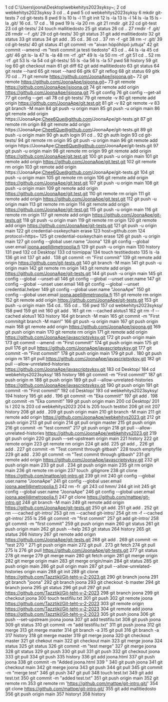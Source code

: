 1 cd C:\Users\joona\Desktop\webkehitys2023syksy~;
2 cd webkehitys2023syksy
3 cd ..
4 pwd
5 cd webkehitys2023syksy
6 mkdir git-tests
7 cd git-tests
8 pwd
9 ls
10 ls -l
11 git init
12 ls -la
13 ls -l
14 ls -la
15 ls -la .git/
16 cd..
17 cd ..
18 pwd
19 ls -la
20 rm .git
21 rmdir .git
22 cd git-test
23 cd git-tests/
24 touch mallitiedosto
25 git status
26 cd ..
27 rmdir -f .git/
28 rmdir --f .git/
29 cd git-tests/
30 git status
31 git add mallitiedosto
32 git status
33 git status
34 git add .
35 cd..
36 cd ..
37 rm -f -git
38 rm -r .git/
39 cd git-tests/
40 git status
41 git commit -m "aivan höpöhöpö juttuja"
42 git commit --amend -m "testi commit ja testi tiedosto"
43 cd ..
44 ls -la
45 cd .git/
46 git ls- la
47 ls -la
48 rm -rf .git\*
49 ls -la
50 rm -rf .git
51 cd ..
52 rm -rf .git
53 ls -la
54 cd git-tests/
55 ls -öa
56 ls -la
57 pwd
58 history
59 git log
60 git checkout main
61 git diff
62 git add mallitiedosto
63 git status
64 git reste --hard
65 git reset --hard
66 gitk
67 git reflog
68 git status
69 gitk
70 cd ..
71 git remote https://github.com/JoonaApe/jsjoona.git~
72 git remote https://github.com/JoonaApe/jsjoona.git~
73 git remote https://github.com/JoonaApe/jsjoona.git
74 git remote add origin https://github.com/JoonaApe/jsjoona.git
75 git config
76 git config --get-all
77 git config --get -all
78 cd git-tests/
79 git remote -v
80 git remote add origin https://github.com/JoonaApe/git.test.git
81 git -v
82 git remote -v
83 git branch -M main
84 git push -u origin main
85 git push -u origin main
86 git remote add origin https://JoonaApe:Chee6Que@github.com/JoonaApe/git-tests.git
87 git remote rm origin
88 git remote add origin https://JoonaApe:Chee6Que@github.com/JoonaApe/git-tests.git
89 git push -u origin main
90 gh auth login
91 cd ..
92 gh auth login
93 cd git-tests/
94 git remote rm origin
95 git push -u origin main
96 git remote add origin https://JoonaApe:Chee6Que@github.com/JoonaApe/git-tests.git
97 git push -u origin main
98 git remote rm origin
99 git remote add origin https://github.com/JoonaApe/git.test.git
100 git push -u origin main
101 git remote add origin https://github.com/JoonaApe/git.test.git
102 git remote rm origin
103 git remote add origin https://JoonaApe:Chee6Que@github.com/JoonaApe/git-tests.git
104 git push -u origin main
105 git remote rm origin
106 git remote add origin https://github.com/JoonaApe/git.test.git
107 git push -u origin main
108 git push -u origin main
109 git remote add origin https://github.com/JoonaApe/git.test.git
110 git remote rm origin
111 git remote add origin https://github.com/JoonaApe/git.test.git
112 git push -u origin main
113 git remote rm origin
114 git remote add origin https://github.com/JoonaApe/git-test.git
115 git push -u origin main
116 git remote rm origin
117 git remote add origin https://github.com/JoonaApe/git-tests.git
118 git push -u origin main
119 git remote rm origin
120 git remote add origin https://github.com/JoonaApe/git-tests.git
121 git push -u origin main
122 git credential-osxkeychain erase
123 host=github.com
124 protocol=https~
125 git credential-osxkeychain erase
126 git push -u origin main
127 git config --global user.name "Joona"
128 git config --global user.email joona.apell@metropolia.fi
129 git push -u origin main
130 history
131 pwd
132 cd Desktop/
133 cd toimippa/
134 touch testitiedosto
135 ls -la
136 git init
137 git add .
138 git commit -m "First commit"
139 git remote add origin https://github.com/git-tests.git
140 git branch -M main
141 git push -u origin main
142 git remote rm origin
143 git remote add origin https://github.com/JoonaApe/git-tests.git
144 git push -u origin main
145 git config --global --unset-all
146 git config --global --unset user.name
147 git config --global --unset user.email
148 git config --global --unset credential.helper
149 git config --global user.name "JoonaApe"
150 git config --global user.email joona.apell@metropolia.fi
151 git remote rm origin
152 git remote add origin https://github.com/JoonaApe/git-tests.git
153 git push -u origin main
154 cd..
155 cd ..
156 pwd
157 cd webkehitys2023syksy/
158 pwd
159 git init
160 git add .
161 git rm --cached alotus1
162 git rm -f --cached alotus1
163 history
164 git branch -M main
165 git commit -m "First commitgit branch -M main!"
166 git push -u origin main
167 git push origin main
168 git remote add origin https://github.com/JoonaApe/jsjoona.git
169 git push origin main
170 git remote rm origin
171 git remote add origin https://github.com/JoonaApe/javascriptsyksy.git
172 git push origin main
173 git commit --amend -m "First commit!"
174 git push origin main
175 git pull
176 git pull https://github.com/JoonaApe/javascriptsyksy.git
177 git commit -m "First commit!"
178 git push origin main
179 git pull .
180 git push origin m
181 git pull https://github.com/JoonaApe/javascriptsyksy.git
182 git pull --allow-unrelated-histories https://github.com/JoonaApe/javascriptsyksy.git
183 cd Desktop/
184 cd webkehitys2023syksy/
185 history
186 git commit -m "First commit!"
187 git push origin m
188 git push origin
189 git pull --allow-unrelated-histories https://github.com/JoonaApe/javascriptsyksy.git
190 git push origin
191 git commit -m "First commit!"
192 cd Desktop/
193 cd webkehitys2023syksy/
194 history
195 git add .
196 git commit -m "Eka commit!"
197 git add .
198 git commit -m "Eka commit!"
199 git push origin main
200 cd Desktop/
201 ls l
202 ls
203 cd webkehitys2023
204 ls
205 touch testitxt
206 git init
207 history
208 git add .
209 git push origin main
210 git branch -M main
211 git remote add origin https://github.com/JoonaApe/webkehitys2023.git
212 git push origin
213 git pull origin
214 git pull origin master
215 git push origin
216 git commit -m "test commit"
217 git push origin
218 git pull --allow-unrelated-histories https://github.com/JoonaApe/webkehitys2023.git
219 git push origin
220 git push --set-upstream origin main
221 history
222 git remote origin
223 git remote rm origin
224 git add.
225 git add ,.
226 git add .
227 git commit -m "Test commit through gitbash"
228 touch emptyfile
229 git add .
230 git commit -m "Test commit through gitbash"
231 git remote add origin https://github.com/JoonaApe/javascriptsyksy.git
232 git push origin main
233 git pull .
234 git push origin main
235 git rm origin main
236 git remote rm origin
237 touch .gitignore
238 git clone https://github.com/mattpe/git-intro.git
239 git init
240 git config --global user.name "JoonaApe"
241 git config --global user.email joona.apell@metropolia.fi
242 rm -fr .git
243 cd hmm/
244 git init
245 git config --global user.name "JoonaApe"
246 git config --global user.email joona.apell@metropolia.fi
247 git clone https://github.com/mattpe/git-intro.git
248 git branch -M main
249 git remote add origin https://github.com/JoonaApe/git-tests.git
250 git add.
251 git add .
252 git rm ---cached git-intro/
253 git rm --cached git-intro/
254 git rm -f --cached git-intro/
255 ls
256 git commit -m "first commit"
257 git add git-intro/
258 git commit -m "first commit"
259 git push origin main
260 git status
261 git push origin main
262 git push --help
263 git status
264 history
265 git status
266 history
267 git remote add origin https://github.com/JoonaApe/git-tests.git
268 git add .
269 git commit -m "test
270 "
271 git push origin main
272 git pull .
273 git fetch
274 git pull
275 ls
276 git pull https://github.com/JoonaApe/git-tests.git
277 git status
278 git merge
279 git merge main
280 git fetch origin
281 git merge origin
282 git merge origin main
283 git merge origin/main
284 git status
285 git push origin main
286 git pull origin main
287 git pull --allow-unrelated-histories origin main
288 git init
289 git clone https://github.com/Tazztikl/Git-teht-v-2-2023.git
290 git branch joona
291 git branch "joona"
292 git branch joona
293 git checkout -b master
294 git branch joona
295 git status
296 git pull
297 git pull https://github.com/Tazztikl/Git-teht-v-2-2023
298 git branch joona
299 git checkout joona
300 touch testifilu.txt
301 git push
302 git remote joona https://github.com/Tazztikl/Git-teht-v-2-2023
303 git remote origin https://github.com/Tazztikl/Git-teht-v-2-2023
304 git remote add joona https://github.com/Tazztikl/Git-teht-v-2-2023
305 git push joona
306 git push --set-upstream joona joona
307 git add testifilu.txt
308 git push joona
309 git status
310 git commit -m "add testifilu.txt"
311 git push joona
312 git merge
313 git merge master
314 git branch -a
315 git pull
316 git branch -a
317 history
318 git merge master
319 git merge joona
320 git checkout master
321 git chekout main
322 git checkout main
323 git merge joona
324 status
325 git status
326 git commit -m "test merge"
327 git merge joona
328 git status
329 git push
330 git pull
331 git push
332 git checkout joona
333 git pull
334 git push
335 history
336 git add joona.html
337 git push joona
338 git commit -m "Added joona.html
339 "
340 git push joona
341 git checkout main
342 git merge joona
343 git push
344 git pull
345 git commit -m "merge test"
346 git push
347 git pull
348 touch test.txt
349 git add test.txt
350 git commit -m "added test.txt"
351 git push origin main
352 git remote rm
353 git remote rm 'https://github.com/mattpe/git-intro.git/'
354 git clone https://github.com/mattpe/git-intro.git/
355 git add mallitiedosto
356 git push origin main
357 historyt
358 history
